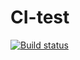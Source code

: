 # CI-test

[![Build status](https://ci.appveyor.com/api/projects/status/dgo8at6vk2odxrqc?svg=true)](https://ci.appveyor.com/project/Nikolaytcev/hw-classes-js)